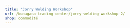 ```yaml
---
title: "Jorry Welding Workshop"
url: /bunagana-trading-center/jorry-welding-workshop-2/
shop: commodité
---
```

